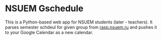 # NSUEM Gschedule

This is a Python-based web app for NSUEM students (later - teachers). It parses semester schdeul for given group from [rasp.nsuem.ru](https://rasp.nsuem.ru) and pushes it to your Google Calendar as a new calendar.